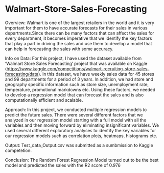 # Walmart-Store-Sales-Forecasting

Overview: Walmart is one of the largest retailers in the world and it is very important for them to have accurate forecasts for their sales in various departments.Since           there can be many factors that can affect the sales for every department, it becomes imperative that we identify the key factors that play a part in driving             the sales and use them to develop a model that can help in forecasting the sales with some accuracy.

Info on Data: For this project, I have used the dataset available from ‘Walmart Store Sales Forecasting’ project that was available on Kaggle                                         (https://www.kaggle.com/competitions/walmart-recruiting-store-sales-forecasting/data). In this dataset, we have weekly sales data for 45 stores and 99                   departments for a period of 3 years. In addition, we had store and geography specific information such as store size, unemployment rate, temperature,                     promotional markdowns etc. Using these factors, we needed to develop a regression model that can forecast the sales and is also computationally efficient                 and scalable.

Approach: In this project, we conducted multiple regression models to predict the future sales. There were several different factors that we analyzed in our regression model starting with a full model with all the variables and then moving forward by eliminating insignificant variables. We used several different exploratory analyses to identify the key variables for our regression models such as correlation plots, heatmaps, histograms etc.

Output: Test_data_Output.csv was submitted as a sumbmission to Kaggle competetion.

Conclusion: The Random Forest Regression Model turned out to be the best model and predicted the sales with the R2 score of 0.976
